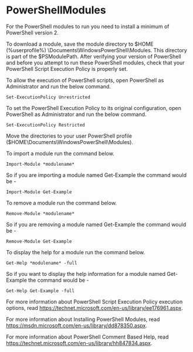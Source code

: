 # PowerShellModules

For the PowerShell modules to run you need to install a minimum of PowerShell version 2.

To download a module, save the module directory to $HOME (%userprofile%) \Documents\WindowsPowerShell\Modules. This directory is part of the $PSModulePath. After verifying your version of PowerShell and before you attempt to run these PowerShell modules, check that your PowerShell Script Execution Policy is properly set.

To allow the execution of PowerShell scripts, open PowerShell as Administrator and run the below command.

```
Set-ExecutionPolicy Unrestricted
```

To set the PowerShell Execution Policy to its original configuration, open PowerShell as Administrator and run the below command.

```
Set-ExecutionPolicy Restricted
```

Move the directories to your user PowerShell profile ($HOME\Documents\WindowsPowerShell\Modules).

To import a module run the command below.

```
Import-Module *modulename*
```

So if you are importing a module named Get-Example the command would be -

```
Import-Module Get-Example
```

To remove a module run the command below.

```
Remove-Module *modulename*
```

So if you are removing a module named Get-Example the command would be -

```
Remove-Module Get-Example
```


To display the help for a module run the command below.

```
Get-Help *modulename* -full
```

So if you want to display the help information for a module named Get-Example the command would be -

```
Get-Help Get-Example -full
```


For more information about PowerShell Script Execution Policy execution options, read https://technet.microsoft.com/en-us/library/ee176961.aspx.

For more information about Installing PowerShell Modules, read
https://msdn.microsoft.com/en-us/library/dd878350.aspx.

For more information about PowerShell Comment Based Help, read https://technet.microsoft.com/en-us/library/hh847834.aspx.
